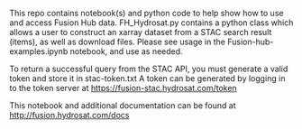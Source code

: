 This repo contains notebook(s) and python code to help show how to use and access Fusion Hub data. 
FH_Hydrosat.py contains a python class which allows a user to construct an xarray dataset from a STAC search result (items), as well as download files. Please see usage in the Fusion-hub-examples.ipynb notebook, and use as needed.

To return a successful query from the STAC API, you must generate a valid token and store it in stac-token.txt
A token can be generated by logging in to the token server at https://fusion-stac.hydrosat.com/token

This notebook and additional documentation can be found at http://fusion.hydrosat.com/docs
